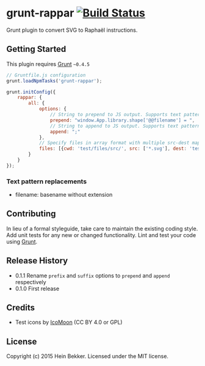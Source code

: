 # grunt-rappar [![Build Status](https://secure.travis-ci.org/netbek/grunt-rappar.png?branch=master)](http://travis-ci.org/netbek/grunt-rappar)

Grunt plugin to convert SVG to Raphaël instructions.

## Getting Started
This plugin requires [Grunt](http://gruntjs.com/) `~0.4.5`

```javascript
// Gruntfile.js configuration
grunt.loadNpmTasks('grunt-rappar');

grunt.initConfig({
	rappar: {
		all: {
			options: {
				// String to prepend to JS output. Supports text pattern replacement (see below).
				prepend: "window.App.library.shape['@@filename'] = ",
				// String to append to JS output. Supports text pattern replacement (see below).
				append: ";"
			},
			// Specify files in array format with multiple src-dest mapping
			files: [{cwd: 'test/files/src/', src: ['*.svg'], dest: 'test/files/dest/'}]
		}
	}
});
```

### Text pattern replacements

* filename: basename without extension

## Contributing
In lieu of a formal styleguide, take care to maintain the existing coding style. Add unit tests for any new or changed functionality. Lint and test your code using [Grunt](http://gruntjs.com/).

## Release History
* 0.1.1 Rename `prefix` and `suffix` options to `prepend` and `append` respectively
* 0.1.0 First release

## Credits
* Test icons by [IcoMoon](https://icomoon.io) (CC BY 4.0 or GPL)

## License
Copyright (c) 2015 Hein Bekker. Licensed under the MIT license.
